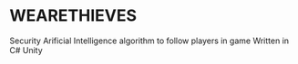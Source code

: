 # WEARETHIEVES

Security Arificial Intelligence algorithm to follow players in game
Written in C# Unity
